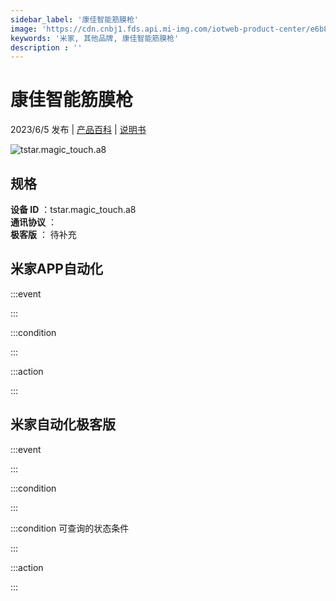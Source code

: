 ```yaml
---
sidebar_label: '康佳智能筋膜枪'
image: 'https://cdn.cnbj1.fds.api.mi-img.com/iotweb-product-center/e6b891c22665414fa687de0b24107072_1683268739392.png?GalaxyAccessKeyId=AKVGLQWBOVIRQ3XLEW&Expires=9223372036854775807&Signature=vSSqkSBlwpeXgmR/660hLST9zwk='
keywords: '米家, 其他品牌, 康佳智能筋膜枪'
description : ''
---
```

# 康佳智能筋膜枪

2023/6/5 发布 | [产品百科](https://home.mi.com/webapp/content/baike/product/index.html?model=tstar.magic_touch.a8/) | [说明书](https://home.mi.com/views/introduction.html?model=tstar.magic_touch.a8&region=cn)

![tstar.magic_touch.a8](https://cdn.cnbj1.fds.api.mi-img.com/iotweb-product-center/e6b891c22665414fa687de0b24107072_1683268739392.png?GalaxyAccessKeyId=AKVGLQWBOVIRQ3XLEW&Expires=9223372036854775807&Signature=vSSqkSBlwpeXgmR/660hLST9zwk=)

## 规格  
> 
**设备 ID** ：tstar.magic_touch.a8  
**通讯协议** ：  
**极客版**  ： 待补充 


## 米家APP自动化  

:::event  

:::

:::condition  

:::

:::action   

:::

## 米家自动化极客版  

:::event  

:::

:::condition  

:::

:::condition 可查询的状态条件  

:::

:::action  

:::

        
